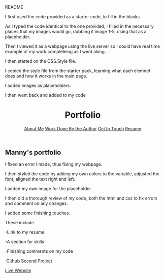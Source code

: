README



I first used the code provided as a starter code, to fill in the blanks.

As I typed the code identical to the one provided, I filled in the necessary places that my images would go, dubbing it image 1-5, using that as a placeholder.

Then I viewed it as a webpage using the live server so I could have real time example of my work completeing as I went along.

I then started on the CSS.Style file.

I copied the style file from the starter pack, learning what each elemnet does and how it works in the main page. 

I added images as placeholders.

I then went back and added to my code

<body>
    <!-- Navigation Bar -->
<header>
    <h1>Portfolio</h1>
    <nav>
        <a href="#about">About Me</a>
        <a href="#work">Work Done By the Author</a>
        <a href="#contact">Get In Touch</a>
        <a href="#">Resume</a>
    </nav>
</header>

<!-- Hero Banner -->
<section class="hero-banner">
    <div>
        <h2>Manny's portfolio</h2>
    </div>
</section>

I fixed an error I made, thus fixing my webpage.

I then styled the code by adding my own colors to the variable, adjusted the font, aligned the text right and left.

I added my own image for the placeholder.

I then did a thorough review of my code, both the html and css to fix errors and comment on any changes.

I added some finishing touches.

These include

-Link to my resume

-A section for skills

-Finishing comments on my code

<img >
<a href="https://github.com/mannysangha1/animated-spoon-second-project">Github Second Project</a>

<a href="file:///Users/mannysangha/Desktop/Projects/animated-spoon-second-project/index.html">Live Website</a>


